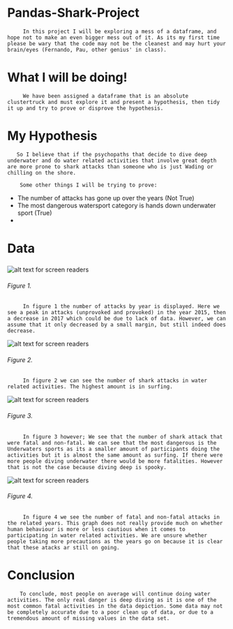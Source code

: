 # Pandas-Shark-Project
         In this project I will be exploring a mess of a dataframe, and hope not to make an even bigger mess out of it. As its my first time please be wary that the code may not be the cleanest and may hurt your brain/eyes (Fernando, Pau, other genius' in class). 

# What I will be doing!
         We have been assigned a dataframe that is an absolute clustertruck and must explore it and present a hypothesis, then tidy it up and try to prove or disprove the hypothesis. 

# My Hypothesis
       So I believe that if the psychopaths that decide to dive deep underwater and do water related activities that involve great depth are more prone to shark attacks than someone who is just Wading or chilling on the shore.
     
        Some other things I will be trying to prove:
- The number of attacks has gone up over the years (Not True)
- The most dangerous watersport category is hands down underwater sport (True)
-

#
#
# Data
     
###
###
###
###



![ alt text for screen readers](../Pandas-Shark-Project/Images/graph1.png)
###### Figure 1.
         In figure 1 the number of attacks by year is displayed. Here we see a peak in attacks (unprovoked and provoked) in the year 2015, then a decrease in 2017 which could be due to lack of data. However, we can assume that it only decreased by a small margin, but still indeed does decrease.

![ alt text for screen readers](../Pandas-Shark-Project/Images/graph2.png)
###### Figure 2.
         In figure 2 we can see the number of shark attacks in water related activities. The highest amount is in surfing.


![ alt text for screen readers](../Pandas-Shark-Project/Images/graph4.png)
###### Figure 3.
         In figure 3 however; We see that the number of shark attack that were fatal and non-fatal. We can see that the most dangerous is the Underwaters sports as its a smaller amount of participants doing the activities but it is almost the same amount as surfing. If there were more people diving underwater there would be more fatalities. However that is not the case because diving deep is spooky.
![ alt text for screen readers](../Pandas-Shark-Project/Images/graph3.png)
###### Figure 4.
         In figure 4 we see the number of fatal and non-fatal attacks in the related years. This graph does not really provide much on whether human behaviour is more or less cautious when it comes to participating in water related activities. We are unsure whether people taking more precautions as the years go on because it is clear that these atacks ar still on going. 

# Conclusion
        To conclude, most people on average will continue doing water activities. The only real danger is deep diving as it is one of the most common fatal activities in the data depiction. Some data may not be completely accurate due to a poor clean up of data, or due to a tremendous amount of missing values in the data set.